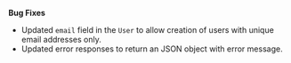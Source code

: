 **Bug Fixes**

* Updated `email` field in the `User` to allow creation of users with unique email addresses only.
* Updated error responses to return an JSON object with error message.
